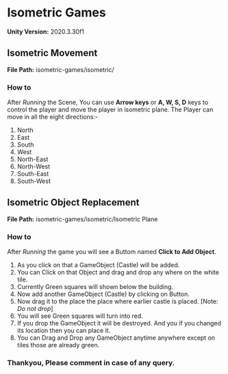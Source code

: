 # Isometric Games
**Unity Version:** 2020.3.30f1

## Isometric Movement
**File Path:** isometric-games/isometric/

### How to

After _Running_ the Scene, You can use **Arrow keys** or **A, W, S, D** keys to control the player and move the player in isometric plane. The Player can move in all the eight directions:-

1. North
2. East
3. South
4. West
5. North-East
6. North-West
7. South-East
8. South-West


## Isometric Object Replacement
**File Path:** isometric-games/isometric/Isometric Plane

### How to

After _Running_ the game you will see a Buttom named **Click to Add Object**.

1. As you click on that a GameObject (Castle) will be added.
2. You can Click on that Object and drag and drop any where on the white tile.
3. Currently Green squares will shown below the building.
4. Now add another GameObject (Castle) by clicking on Button.
5. Now drag it to the place the place where earlier castle is placed. [Note: _Do not drop_]
6. You will see Green squares will turn into red.
7. If you drop the GameObject it will be destroyed. And you if you changed its location then you can place it.
8. You can Drag and Drop any GameObject anytime anywhere except on tiles those are already green.


### Thankyou, Please comment in case of any query.